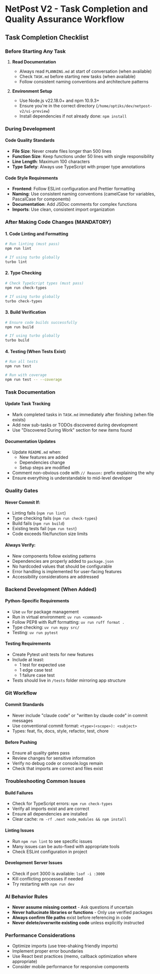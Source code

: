 # NetPost V2 - Task Completion and Quality Assurance Workflow

## Task Completion Checklist

### Before Starting Any Task

1. **Read Documentation**
   - Always read `PLANNING.md` at start of conversation (when available)
   - Check `TASK.md` before starting new tasks (when available)
   - Follow consistent naming conventions and architecture patterns

2. **Environment Setup**
   - Use Node.js v22.18.0+ and npm 10.9.3+
   - Ensure you're in the correct directory (`/home/optiks/dev/netpost-v2/ui-preview`)
   - Install dependencies if not already done: `npm install`

### During Development

#### Code Quality Standards

- **File Size**: Never create files longer than 500 lines
- **Function Size**: Keep functions under 50 lines with single responsibility
- **Line Length**: Maximum 100 characters
- **Type Safety**: Always use TypeScript with proper type annotations

#### Code Style Requirements

- **Frontend**: Follow ESLint configuration and Prettier formatting
- **Naming**: Use consistent naming conventions (camelCase for variables, PascalCase for components)
- **Documentation**: Add JSDoc comments for complex functions
- **Imports**: Use clean, consistent import organization

### After Making Code Changes (MANDATORY)

#### 1. Code Linting and Formatting

```bash
# Run linting (must pass)
npm run lint

# If using turbo globally
turbo lint
```

#### 2. Type Checking

```bash
# Check TypeScript types (must pass)
npm run check-types

# If using turbo globally
turbo check-types
```

#### 3. Build Verification

```bash
# Ensure code builds successfully
npm run build

# If using turbo globally
turbo build
```

#### 4. Testing (When Tests Exist)

```bash
# Run all tests
npm run test

# Run with coverage
npm run test -- --coverage
```

### Task Documentation

#### Update Task Tracking

- Mark completed tasks in `TASK.md` immediately after finishing (when file exists)
- Add new sub-tasks or TODOs discovered during development
- Use "Discovered During Work" section for new items found

#### Documentation Updates

- Update `README.md` when:
  - New features are added
  - Dependencies change
  - Setup steps are modified
- Comment non-obvious code with `// Reason:` prefix explaining the why
- Ensure everything is understandable to mid-level developer

### Quality Gates

#### Never Commit If:

- Linting fails (`npm run lint`)
- Type checking fails (`npm run check-types`)
- Build fails (`npm run build`)
- Existing tests fail (`npm run test`)
- Code exceeds file/function size limits

#### Always Verify:

- New components follow existing patterns
- Dependencies are properly added to `package.json`
- No hardcoded values that should be configurable
- Error handling is implemented for user-facing features
- Accessibility considerations are addressed

### Backend Development (When Added)

#### Python-Specific Requirements

- Use `uv` for package management
- Run in virtual environment: `uv run <command>`
- Follow PEP8 with Ruff formatting: `uv run ruff format .`
- Type checking: `uv run mypy src/`
- Testing: `uv run pytest`

#### Testing Requirements

- Create Pytest unit tests for new features
- Include at least:
  - 1 test for expected use
  - 1 edge case test
  - 1 failure case test
- Tests should live in `/tests` folder mirroring app structure

### Git Workflow

#### Commit Standards

- Never include "claude code" or "written by claude code" in commit messages
- Use conventional commit format: `<type>(<scope>): <subject>`
- Types: feat, fix, docs, style, refactor, test, chore

#### Before Pushing

- Ensure all quality gates pass
- Review changes for sensitive information
- Verify no debug code or console.logs remain
- Check that imports are correct and files exist

### Troubleshooting Common Issues

#### Build Failures

- Check for TypeScript errors: `npm run check-types`
- Verify all imports exist and are correct
- Ensure all dependencies are installed
- Clear cache: `rm -rf .next node_modules && npm install`

#### Linting Issues

- Run `npm run lint` to see specific issues
- Many issues can be auto-fixed with appropriate tools
- Check ESLint configuration in project

#### Development Server Issues

- Check if port 3000 is available: `lsof -i :3000`
- Kill conflicting processes if needed
- Try restarting with `npm run dev`

### AI Behavior Rules

- **Never assume missing context** - Ask questions if uncertain
- **Never hallucinate libraries or functions** - Only use verified packages
- **Always confirm file paths** exist before referencing in code
- **Never delete/overwrite existing code** unless explicitly instructed

### Performance Considerations

- Optimize imports (use tree-shaking friendly imports)
- Implement proper error boundaries
- Use React best practices (memo, callback optimization where appropriate)
- Consider mobile performance for responsive components
